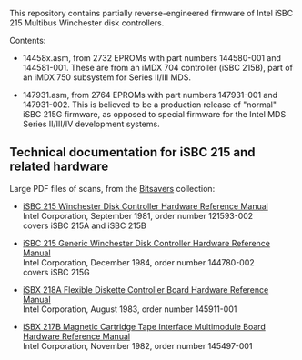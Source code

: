 This repository contains partially reverse-engineered firmware of
Intel iSBC 215 Multibus Winchester disk controllers.

Contents:

* 14458x.asm, from 2732 EPROMs with part numbers 144580-001 and 144581-001.
These are from an iMDX 704 controller (iSBC 215B), part of an iMDX 750
subsystem for Series II/III MDS.

* 147931.asm, from 2764 EPROMs with part numbers 147931-001 and 147931-002.
This is believed to be a production release of "normal" iSBC 215G firmware,
as opposed to special firmware for the Intel MDS Series II/III/IV
development systems.

## Technical documentation for iSBC 215 and related hardware
Large PDF files of scans, from the [Bitsavers](http://bitsavers.org/) collection:
* [iSBC 215 Winchester Disk Controller Hardware Reference Manual](http://bitsavers.org/pdf/intel/iSBC/121593-002_iSBC_215A_B_Winchester_Disk_Controller_Hardware_Reference_Manual_Sep81.pdf)  
  Intel Corporation, September 1981, order number 121593-002  
  covers iSBC 215A and iSBC 215B

* [iSBC 215 Generic Winchester Disk Controller Hardware Reference Manual](http://bitsavers.org/pdf/intel/iSBC/144780-002_iSBC_215_Generic_Winchester_Disk_Controller_Hardware_Reference_Manual_Dec84.pdf)  
  Intel Corporation, December 1984, order number 144780-002  
  covers iSBC 215G

* [iSBX 218A Flexible Diskette Controller Board Hardware Reference Manual](http://bitsavers.org/pdf/intel/iSBX/145911-001_iSBX_218_Flexible_Diskette_Controller_Hardware_Reference_Aug83.pdf)  
  Intel Corporation, August 1983, order number 145911-001

* [iSBX 217B Magnetic Cartridge Tape Interface Multimodule Board Hardware Reference Manual](http://bitsavers.org/pdf/intel/iSBX/145497-001_iSBX_217B_Magnetic_Cartridge_Tape_Interface_Hardware_Reference_Manual_Dec82.pdf)  
  Intel Corporation, November 1982, order number 145497-001
